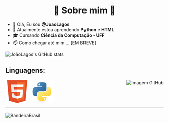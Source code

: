 <h1 align="center"> 📖 Sobre mim 📖 </h1>

- 👋 Olá, Eu sou <b>@JoaoLagos</b>
- 🌱 Atualmente estou aprendendo <b>Python</b> e <b>HTML</b>
- 🎓 Cursando <b>Ciência da Computação - UFF</b>
- 📫 Como chegar até mim ... [EM BREVE]

![JoãoLagos's GitHub stats](https://github-readme-stats.vercel.app/api?username=JoaoLagos&count_private=true&show_icons=true&theme=gruvbox&border_color=DAA520)
<!--- bg_color=F8F8FF também é uma boa --->

<h2>Linguagens:</h2>
<div style="display: inline_block">
  <img align="center" alt="HTML" height="75" width="75" src="https://raw.githubusercontent.com/devicons/devicon/master/icons/html5/html5-original.svg">
  <img align="center" alt="Python" height="75" width="75" src="https://raw.githubusercontent.com/devicons/devicon/master/icons/python/python-original.svg">
  <img align="right" alt="Imagem GitHub" height="75" src="https://enotas.com.br/blog/wp-content/uploads/2021/02/GitHub.jpg">
    <!--- MINHA FOTO: src="https://scontent-gig2-1.xx.fbcdn.net/v/t1.6435-9/159169936_2222342874562680_1432299500424550972_n.jpg?_nc_cat=110&ccb=1-   6&_nc_sid=09cbfe&_nc_ohc=7Zm8oyLtpnYAX92TCxS&_nc_ht=scontent-gig2-1.xx&oh=00_AT857UYNx-4asolBeQkSAxUH22iv8SHuRz8FMEjRpVzADQ&oe=62A094C6" --->
</div>

<hr>

<img align="center" alt="BandeiraBrasil" height="700" width="1000" src="https://http2.mlstatic.com/D_NQ_NP_674114-MLB26996228012_032018-O.webp"> 

<!---<img align="center" alt="BandeiraBrasil" height="588" width="1000" src="https://vempramassa.com/wp-content/uploads/2020/03/img-caes-ladram-caravana-se-cala-600x353.png"> --->

<!---<img align="center" alt="BandeiraBrasil" height="700" width="1000" src="https://www.acif.org.br/wp-content/uploads/2017/04/bandeira-do-brasil-estilizada-90x60-D_NQ_NP_407701-MLB20389727016_082015-F-1024x729.jpg"> --->









<!---
JoaoLagos/JoaoLagos is a ✨ special ✨ repository because its `README.md` (this file) appears on your GitHub profile.
You can click the Preview link to take a look at your changes.

- 👋 Hi, I’m @JoaoLagos
- 👀 I’m interested in ...
- 🌱 I’m currently learning ...
- 💞️ I’m looking to collaborate on ...
- 📫 How to reach me ...
--->
